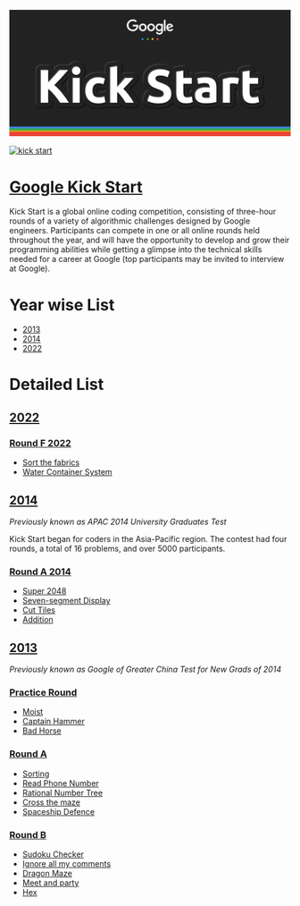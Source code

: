 [![kick start](logo.png)](https://g.co/kickstart)

[![kick start](https://media.geeksforgeeks.org/wp-content/cdn-uploads/20200908225219/What-is-Google-Kick-Start-Important-Dates-Eligibility-Contest-Details.png)](https://g.co/kickstart)

# [Google Kick Start](https://codingcompetitions.withgoogle.com/kickstart)

Kick Start is a global online coding competition, consisting of three-hour rounds of a variety of algorithmic challenges designed by Google engineers. Participants can compete in one or all online rounds held throughout the year, and will have the opportunity to develop and grow their programming abilities while getting a glimpse into the technical skills needed for a career at Google (top participants may be invited to interview at Google).

# Year wise List
* [2013](/2013)
* [2014](/2014)
* [2022](/2022)

# Detailed List
## [2022](/2022)
### [Round F 2022](/2022/Round%20F%202022)

* [Sort the fabrics](/2022/Round%20F%202022/Sort%20%20the%20fabrics)
* [Water Container System](/2022/Round%20F%202022/Water%20Container%20System)

## [2014](/2014)

_Previously known as APAC 2014 University Graduates Test_

Kick Start began for coders in the Asia-Pacific region. The contest had four rounds, a total of 16 problems, and over 5000 participants.

### [Round A 2014](/2014/Round%20A%202014)

* [Super 2048](/2014/Round%20A%202014/Super%202048)
* [Seven-segment Display](/2014/Round%20A%202014/Seven-segment%20Display)
* [Cut Tiles](/2014/Round%20A%202014/Cut%20Tiles)
* [Addition](/2014/Round%20A%202014/Addition)

## [2013](/2013)

_Previously known as Google of Greater China Test for New Grads of 2014_

### [Practice Round](/2013/Practice%20Round%202013)

* [Moist](/2013/Practice%20Round%202013/Moist)
* [Captain Hammer](2013/Practice%20Round%202013/Captain%20Hammer)
* [Bad Horse](2013/Practice%20Round%202013/Bad%20Horse)

### [Round A](/2013/Round%20A%202013)

* [Sorting](/2013/Round%20A%202013/Sorting)
* [Read Phone Number](/2013/Round%20A%202013/Read%20Phone%20Number)
* [Rational Number Tree](/2013/Round%20A%202013/Rational%20Number%20Tree)
* [Cross the maze](/2013/Round%20A%202013/Cross%20the%20maze)
* [Spaceship Defence](/2013/Round%20A%202013/Spaceship%20Defence)

### [Round B](/2013/Round%20B%202013)

* [Sudoku Checker](/2013/Round%20B%202013/Sudoku%20Checker)
* [Ignore all my comments](/2013/Round%20B%202013/Ignore%20all%20my%20comments)
* [Dragon Maze](/2013/Round%20B%202013/Dragon%20Maze)
* [Meet and party](/2013/Round%20B%202013/Meet%20and%20party)
* [Hex](/2013/Round%20B%202013/Hex)